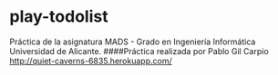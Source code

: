 play-todolist
=============

Práctica de la asignatura MADS - Grado en Ingeniería Informática Universidad de Alicante.
####Práctica realizada por Pablo Gil Carpio
http://quiet-caverns-6835.herokuapp.com/
